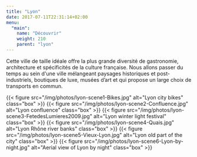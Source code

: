 ```yaml
---
title: "Lyon"
date: 2017-07-11T22:31:14+02:00
menu:
  "main":
    name: "Découvrir"
    weight: 210
    parent: "lyon"
---
```

Cette ville de taille id&eacute;ale offre la plus grande diversit&eacute; de gastronomie, architecture et sp&eacute;cificit&eacute;s de la culture fran&ccedil;aise. Nous allons passer du temps au sein d&apos;une ville m&eacute;langeant paysages historiques et post-industriels, boutiques de luxe, mus&eacute;es d&rsquo;art et qui propose un large choix de transports en commun.

<section class="gallery-simple">
{{< figure src="/img/photos/lyon-scene1-Bikes.jpg" alt="Lyon city bikes" class="box" >}}
{{< figure src="/img/photos/lyon-scene2-Confluence.jpg" alt="Lyon confluence" class="box" >}}
{{< figure src="/img/photos/lyon-scene3-FetedesLumieres2009.jpg" alt="Lyon winter light festival" class="box" >}}
{{< figure src="/img/photos/lyon-scene4-Quais.jpg" alt="Lyon Rhône river banks" class="box" >}}
{{< figure src="/img/photos/lyon-scene5-Vieux-Lyon.jpg" alt="Lyon old part of the city" class="box" >}}
{{< figure src="/img/photos/lyon-scene6-Lyon-by-night.jpg" alt="Aerial view of Lyon by night" class="box" >}}
</section>
